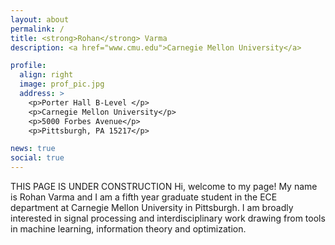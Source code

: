 ```yaml
---
layout: about
permalink: /
title: <strong>Rohan</strong> Varma
description: <a href="www.cmu.edu">Carnegie Mellon University</a>

profile:
  align: right
  image: prof_pic.jpg
  address: >
    <p>Porter Hall B-Level </p>
    <p>Carnegie Mellon University</p>
    <p>5000 Forbes Avenue</p>
    <p>Pittsburgh, PA 15217</p>

news: true
social: true
---
```

THIS PAGE IS UNDER CONSTRUCTION
Hi, welcome to my page! My name is Rohan Varma and I am a fifth year graduate student in the ECE department at Carnegie Mellon University in Pittsburgh. I am broadly interested in signal processing and interdisciplinary work drawing from tools in machine learning, information theory and optimization. 
